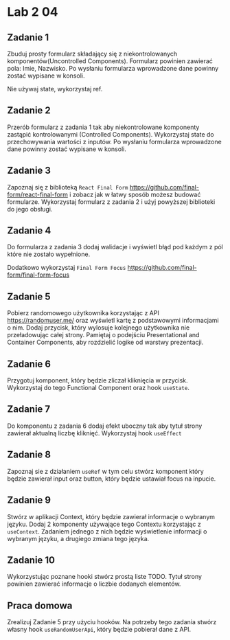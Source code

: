 # Lab 2  04

## Zadanie 1
Zbuduj prosty formularz składający się z niekontrolowanych komponentów(Uncontrolled Components).
Formularz powinien zawierać pola: Imie, Nazwisko. Po wysłaniu formularza wprowadzone dane powinny zostać wypisane w konsoli.

Nie używaj state, wykorzystaj ref.


## Zadanie 2
Przerób formularz z zadania 1 tak aby niekontrolowane komponenty zastąpić kontrolowanymi (Controlled Components).
Wykorzystaj state do przechowywania wartości z inputów. Po wysłaniu formularza wprowadzone dane powinny zostać wypisane w konsoli.


## Zadanie 3
Zapoznaj się z biblioteką `React Final Form` https://github.com/final-form/react-final-form i zobacz jak w łatwy sposób możesz budować formularze.
Wykorzystaj formularz z zadania 2 i użyj powyższej biblioteki do jego obsługi.

## Zadanie 4
Do formularza z zadania 3 dodaj walidacje i wyświetl błąd pod każdym z pól które nie zostało wypełnione.

Dodatkowo wykorzystaj `Final Form Focus` https://github.com/final-form/final-form-focus

## Zadanie 5
Pobierz randomowego użytkownika korzystając z API  https://randomuser.me/ oraz wyświetl kartę z podstawowymi informacjami o nim.
Dodaj przycisk, który wylosuje kolejnego użytkownika nie przeładowując całej strony.
Pamiętaj o podejściu Presentational and Container Components, aby rozdzielić logike od warstwy prezentacji.

## Zadanie 6
Przygotuj komponent, który będzie zliczał kliknięcia w przycisk. Wykorzystaj do tego Functional Component oraz hook `useState`.

## Zadanie 7
Do komponentu z zadania 6 dodaj efekt uboczny tak aby tytuł strony zawierał aktualną liczbę kliknięć. Wykorzystaj hook `useEffect`

## Zadanie 8
Zapoznaj sie z działaniem `useRef` w tym celu stwórz komponent który będzie zawierał input oraz button, który będzie ustawiał focus na inpucie.

## Zadanie 9
Stwórz w aplikacji Context, który będzie zawierał informacje o wybranym języku. Dodaj 2 komponenty używające tego Contextu korzystając z `useContext`.
Zadaniem jednego z nich będzie wyświetlenie informacji o wybranym języku, a drugiego zmiana tego języka.

## Zadanie 10
Wykorzystując poznane hooki stwórz prostą liste TODO. Tytuł strony powinien zawierać informacje o liczbie dodanych elementów.

## Praca domowa
Zrealizuj Zadanie 5 przy użyciu hooków. Na potrzeby tego zadania stwórz własny hook `useRandomUserApi`, który będzie pobierał dane z API.